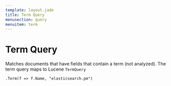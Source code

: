 ```yaml
---
template: layout.jade
title: Term Query
menusection: query
menuitem: term
---
```



# Term Query

Matches documents that have fields that contain a term (not analyzed). The term query maps to Lucene `TermQuery`

	.Term(f => f.Name, "elasticsearch.pm")